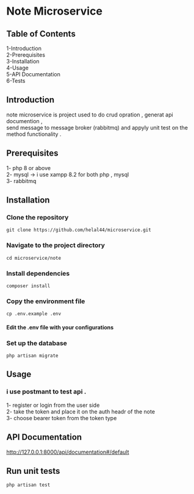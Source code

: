 # Note Microservice

 ## Table of Contents
  1-Introduction    
  2-Prerequisites  
  3-Installation  
  4-Usage  
  5-API Documentation  
  6-Tests  
  
 ## Introduction
   note microservice is project used to do crud opration , generat api documention ,   
     send message to message broker (rabbitmq) and appyly unit test on the method functionality .  
     

 ## Prerequisites
   1- php 8 or above   
   2- mysql  -> i use xampp 8.2 for both php , mysql  
   3- rabbitmq   

 ## Installation

  ### Clone the repository
    git clone https://github.com/helal44/microservice.git

  ### Navigate to the project directory
    cd microservice/note

  ### Install dependencies
    composer install

  ### Copy the environment file  
    cp .env.example .env  
   #### Edit the .env file with your configurations  
   
  ### Set up the database
    php artisan migrate

## Usage
### i use postmant to test api .  
 1- register or login from the user side   
 2- take the token and place it on the auth headr of the note  
 3- choose bearer token from the token type

 ## API Documentation

  http://127.0.0.1:8000/api/documentation#/default

## Run unit tests
    php artisan test
